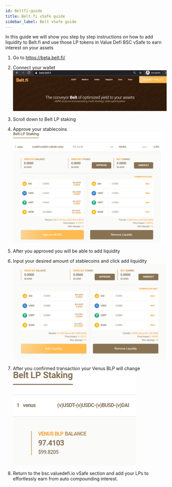 ```yaml
---
id: Beltfi-guide
title: Belt.fi vSafe guide
sidebar_label: Belt vSafe guide
---
```



In this guide we will show you step by step instructions on how to add liquidity to Belt.fi and use those LP tokens in Value Defi BSC vSafe to earn interest on your assets  

1. Go to https://beta.belt.fi/ 
2. Connect your wallet
![belt1](img/belt1.png)

3. Scroll down to Belt LP staking 
4. Approve your stablecoins
![belt2](img/belt2.png)

5. After you approved you will be able to add liquidity
6. Input your desired amount of stablecoins and click add liquidity
![belt3](img/belt3.png)

7. After you confirmed transaction your Venus BLP will change
![belt4](img/belt4.png)

8. Return to the bsc.valuedefi.io vSafe section and add your LPs to effortlessly earn from auto compounding interest.





